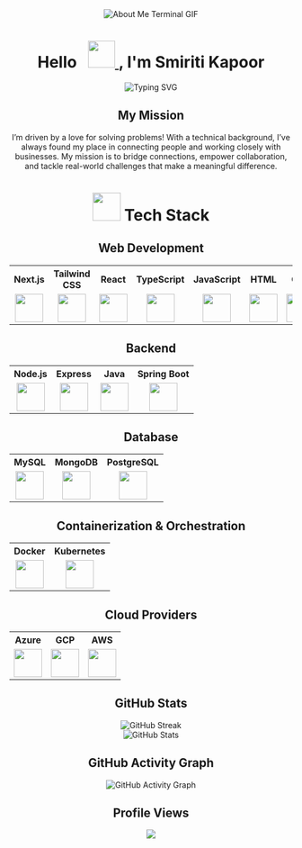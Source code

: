 <div align="center">
    <img src="./assets/head.gif" alt="About Me Terminal GIF"/>
</div>

<h1 align="center">
    Hello &nbsp;
    <a href="https://avipatilweb.ml/">
        <img src="https://github.com/KenanGain/KenanGain/blob/main/icons/wave.gif" width="48">
    </a>
    , I'm Smiriti Kapoor
</h1>

<p align="center">
    <img src="https://readme-typing-svg.herokuapp.com?font=Josefin+Sans&size=35&pause=1000&color=F78CCD&center=true&vCenter=true&width=435&lines=Full-Stack+Developer;Cloud+Engineer;AI+Enthusiast;" alt="Typing SVG" />
</p>

<h2 align="center">My Mission</h2>
<p align="center">
    I’m driven by a love for solving problems! With a technical background, I’ve always found my place in connecting people and working closely with businesses. My mission is to bridge connections, empower collaboration, and tackle real-world challenges that make a meaningful difference.
</p>

<h1 align="center">
    <img src="https://media2.giphy.com/media/QssGEmpkyEOhBCb7e1/giphy.gif?cid=ecf05e47a0n3gi1bfqntqmob8g9aid1oyj2wr3ds3mg700bl&rid=giphy.gif" 
         width="50px" height="50px">
    Tech Stack
</h1>

<h2 align="center">Web Development</h2>
<table align="center">
    <tr>
        <th>Next.js</th>
        <th>Tailwind CSS</th>
        <th>React</th>
        <th>TypeScript</th>
        <th>JavaScript</th>
        <th>HTML</th>
        <th>CSS</th>
    </tr>
    <tr align="center">
        <td><img src="https://skillicons.dev/icons?i=nextjs" width="50" height="50"></td>
        <td><img src="https://cdn.worldvectorlogo.com/logos/tailwindcss.svg" width="50" height="50"></td>
        <td><img src="https://techstack-generator.vercel.app/react-icon.svg" width="50" height="50"></td>
        <td><img src="https://techstack-generator.vercel.app/ts-icon.svg" width="50" height="50"></td>
        <td><img src="https://techstack-generator.vercel.app/js-icon.svg" width="50" height="50"></td>
        <td><img src="https://cdn.worldvectorlogo.com/logos/html-1.svg" width="50" height="50"></td>
        <td><img src="https://cdn.worldvectorlogo.com/logos/css-3.svg" width="50" height="50"></td>
    </tr>
</table>

<h2 align="center">Backend</h2>
<table align="center">
    <tr>
        <th>Node.js</th>
        <th>Express</th>
        <th>Java</th>
        <th>Spring Boot</th>
    </tr>
    <tr align="center">
        <td><img src="https://cdn.worldvectorlogo.com/logos/nodejs-icon.svg" width="50"></td>
        <td><img src="https://skillicons.dev/icons?i=express" width="50"></td>
        <td><img src="https://skillicons.dev/icons?i=java" width="50"></td>
        <td><img src="https://skillicons.dev/icons?i=spring" width="50"></td>
    </tr>
</table>

<h2 align="center">Database</h2>
<table align="center">
    <tr>
        <th>MySQL</th>
        <th>MongoDB</th>
        <th>PostgreSQL</th>
    </tr>
    <tr align="center">
        <td><img src="https://techstack-generator.vercel.app/mysql-icon.svg" width="50"></td>
        <td><img src="https://skillicons.dev/icons?i=mongodb" width="50"></td>
        <td><img src="https://skillicons.dev/icons?i=postgresql" width="50"></td>
    </tr>
</table>

<h2 align="center">Containerization & Orchestration</h2>
<table align="center">
    <tr>
        <th>Docker</th>
        <th>Kubernetes</th>
    </tr>
    <tr align="center">
        <td><img src="https://techstack-generator.vercel.app/docker-icon.svg" width="50"></td>
        <td><img src="https://techstack-generator.vercel.app/kubernetes-icon.svg" width="50"></td>
    </tr>
</table>

<h2 align="center">Cloud Providers</h2>
<table align="center">
    <tr>
        <th>Azure</th>
        <th>GCP</th>
        <th>AWS</th>
    </tr>
    <tr align="center">
        <td><img src="https://skillicons.dev/icons?i=azure" width="50"></td>
        <td><img src="https://skillicons.dev/icons?i=gcp" width="50"></td>
        <td><img src="https://techstack-generator.vercel.app/aws-icon.svg" width="50"></td>
    </tr>
</table>

<h2 align="center">GitHub Stats</h2>
<div align="center">
    <img src="https://streak-stats.demolab.com?user=smiriti911&theme=transparent&hide_border=false" alt="GitHub Streak"/>
    <br>
    <img src="https://github-readme-stats.vercel.app/api?username=smiriti911&hide_border=false&show_icons=true&theme=transparent" alt="GitHub Stats"/>
</div>

<h2 align="center">GitHub Activity Graph</h2>
<div align="center">
    <img src="https://github-readme-activity-graph.vercel.app/graph?username=smiriti911&bg_color=00000000&color=00ff00&line=ff007f&point=00ff00&area=true&hide_border=true" alt="GitHub Activity Graph"/>
</div>

<h2 align="center">Profile Views</h2>
<div align="center">
    <img src="https://profile-counter.glitch.me/smiriti911/count.svg"/>
</div>
